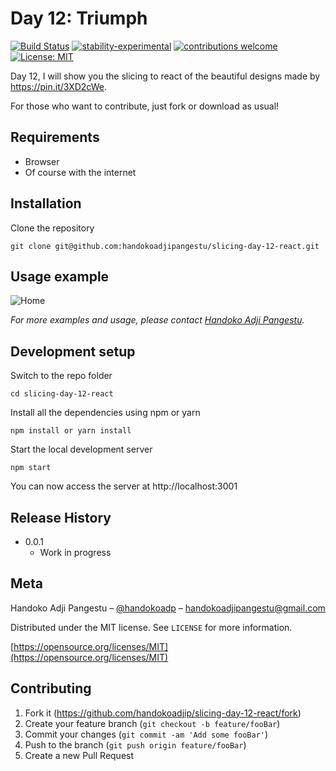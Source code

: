 # Day 12: Triumph

[![Build Status](https://travis-ci.org/dwyl/esta.svg?branch=master)](https://github.com/handokoadjip/slicing-day-12-react)
[![stability-experimental](https://img.shields.io/badge/stability-experimental-orange.svg)](https://github.com/handokoadjip/slicing-day-12-react)
[![contributions welcome](https://img.shields.io/badge/contributions-welcome-brightgreen.svg?style=flat)](https://github.com/handokoadjip/slicing-day-12-react/fork)
[![License: MIT](https://img.shields.io/badge/License-MIT-yellow.svg)](https://opensource.org/licenses/MIT)

Day 12, I will show you the slicing to react of the beautiful designs made by https://pin.it/3XD2cWe.

For those who want to contribute, just fork or download as usual!

## Requirements

- Browser
- Of course with the internet

## Installation

Clone the repository

    git clone git@github.com:handokoadjipangestu/slicing-day-12-react.git

## Usage example

![Home](https://bebaskripsi.000webhostapp.com/slicing-day-12/home.png)

_For more examples and usage, please contact [Handoko Adji Pangestu](https://www.instagram.com/handokoadp/)._

## Development setup

Switch to the repo folder

    cd slicing-day-12-react

Install all the dependencies using npm or yarn

    npm install or yarn install

Start the local development server

    npm start

You can now access the server at http://localhost:3001

## Release History

- 0.0.1
  - Work in progress

## Meta

Handoko Adji Pangestu – [@handokoadp](https://www.instagram.com/handokoadp/) – handokoadjipangestu@gmail.com

Distributed under the MIT license. See `LICENSE` for more information.

[https://opensource.org/licenses/MIT](https://opensource.org/licenses/MIT)

## Contributing

1. Fork it (<https://github.com/handokoadjip/slicing-day-12-react/fork>)
2. Create your feature branch (`git checkout -b feature/fooBar`)
3. Commit your changes (`git commit -am 'Add some fooBar'`)
4. Push to the branch (`git push origin feature/fooBar`)
5. Create a new Pull Request
